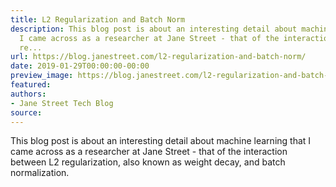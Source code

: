 ```yaml
---
title: L2 Regularization and Batch Norm
description: This blog post is about an interesting detail about machine learningthat
  I came across as a researcher at Jane Street - that of the interaction between L2
  re...
url: https://blog.janestreet.com/l2-regularization-and-batch-norm/
date: 2019-01-29T00:00:00-00:00
preview_image: https://blog.janestreet.com/l2-regularization-and-batch-norm/l2-batch-norm_19b.png
featured:
authors:
- Jane Street Tech Blog
source:
---
```


<p>This blog post is about an interesting detail about machine learning
that I came across as a researcher at Jane Street - that of the 
interaction between L2 regularization, also known as
weight decay, and batch normalization.</p>



